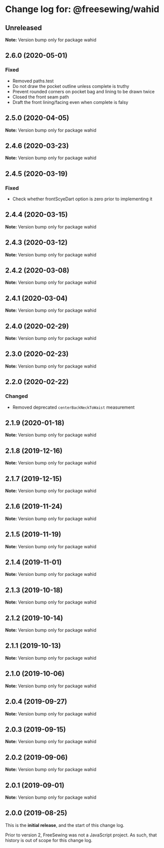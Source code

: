 # Change log for: @freesewing/wahid

## Unreleased

**Note:** Version bump only for package wahid

## 2.6.0 (2020-05-01)

### Fixed

- Removed paths.test
- Do not draw the pocket outline unless complete is truthy
- Prevent rounded corners on pocket bag and lining to be drawn twice
- Closed the front seam path
- Draft the front lining/facing even when complete is falsy

## 2.5.0 (2020-04-05)

**Note:** Version bump only for package wahid

## 2.4.6 (2020-03-23)

**Note:** Version bump only for package wahid

## 2.4.5 (2020-03-19)

### Fixed

- Check whether frontScyeDart option is zero prior to implementing it

## 2.4.4 (2020-03-15)

**Note:** Version bump only for package wahid

## 2.4.3 (2020-03-12)

**Note:** Version bump only for package wahid

## 2.4.2 (2020-03-08)

**Note:** Version bump only for package wahid

## 2.4.1 (2020-03-04)

**Note:** Version bump only for package wahid

## 2.4.0 (2020-02-29)

**Note:** Version bump only for package wahid

## 2.3.0 (2020-02-23)

**Note:** Version bump only for package wahid

## 2.2.0 (2020-02-22)

### Changed

- Removed deprecated `centerBackNeckToWaist` measurement

## 2.1.9 (2020-01-18)

**Note:** Version bump only for package wahid

## 2.1.8 (2019-12-16)

**Note:** Version bump only for package wahid

## 2.1.7 (2019-12-15)

**Note:** Version bump only for package wahid

## 2.1.6 (2019-11-24)

**Note:** Version bump only for package wahid

## 2.1.5 (2019-11-19)

**Note:** Version bump only for package wahid

## 2.1.4 (2019-11-01)

**Note:** Version bump only for package wahid

## 2.1.3 (2019-10-18)

**Note:** Version bump only for package wahid

## 2.1.2 (2019-10-14)

**Note:** Version bump only for package wahid

## 2.1.1 (2019-10-13)

**Note:** Version bump only for package wahid

## 2.1.0 (2019-10-06)

**Note:** Version bump only for package wahid

## 2.0.4 (2019-09-27)

**Note:** Version bump only for package wahid

## 2.0.3 (2019-09-15)

**Note:** Version bump only for package wahid

## 2.0.2 (2019-09-06)

**Note:** Version bump only for package wahid

## 2.0.1 (2019-09-01)

**Note:** Version bump only for package wahid

## 2.0.0 (2019-08-25)

This is the **initial release**, and the start of this change log.

Prior to version 2, FreeSewing was not a JavaScript project.
As such, that history is out of scope for this change log.
